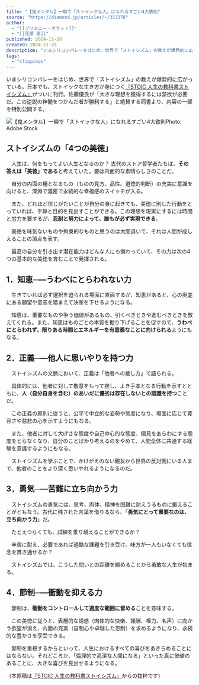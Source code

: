 ```yaml
---
title: "【鬼メンタル】一瞬で「ストイックな人」になれるすごい4大鉄則"
source: "https://diamond.jp/articles/-/353278"
author:
  - "[[ブリタニー・ポラット]]"
  - "[[花塚 恵]]"
published: 2024-11-28
created: 2024-11-28
description: "いまシリコンバレーをはじめ、世界で「ストイシズム」の教えが爆発的に広がっている。日本でも、ストイックな生き方が身につく『STOIC 人生の教科書ストイシズム』がついに刊行。佐藤優氏が「大きな理想を獲得するには禁欲が必要だ。この逆説の神髄をつかんだ者が勝利する」と絶賛する同書より、内容の一部を特別公開します。"
tags:
  - "clippings"
---
```

いまシリコンバレーをはじめ、世界で「ストイシズム」の教えが爆発的に広がっている。日本でも、ストイックな生き方が身につく[『STOIC 人生の教科書ストイシズム』](https://www.amazon.co.jp/o/ASIN/4478119678/diamondinc-22/)がついに刊行。佐藤優氏が「大きな理想を獲得するには禁欲が必要だ。この逆説の神髄をつかんだ者が勝利する」と絶賛する同書より、内容の一部を特別公開する。

![【鬼メンタル】一瞬で「ストイックな人」になれるすごい4大鉄則](https://dol.ismcdn.jp/mwimgs/f/b/750/img_fbbc90e46b407efd8875b846f799bd83588126.jpg)Photo: Adobe Stock

## ストイシズムの「4つの美徳」

　人生は、何をもってよい人生となるのか？ 古代のストア哲学者たちは、**その答えは「美徳」である**と考えていた。要は内面的な素晴らしさのことだ。

　自分の内面の糧となるもの（ものの見方、品性、道徳的判断）の充実に意識を向けると、深淵で濃密で永続的な幸福感のスイッチが入る。

　また、どれほど信じがたいことが自分の身に起きても、美徳に則した行動をとっていれば、平静と目的を見出すことができる。この理想を現実にするには時間と労力を要するが、**忍耐と努力によって、誰もが必ず実現できる**。

　美徳を味気ないものや拘束的なものと思うのは大間違いで、それは人間が成しえることの頂点を表す。

　最高の自分を引き出す潜在能力はどんな人にも備わっていて、その力は次の4つの基本的な美徳を育むことで発揮される。

## 1．知恵─―うわべにとらわれない力

　生きていれば必ず選択を迫られる場面に直面するが、知恵があると、心の奥底にある願望や意志を踏まえて決断を下せるようになる。

　知恵は、重要なものや争う価値があるもの、引くべきときや進むべきときを教えてくれる。また、知恵はものごとの本質を掘り下げることを促すので、**うわべにとらわれず、限りある時間とエネルギーを有意義なことに向けられる**ようにもなる。

## 2．正義─―他人に思いやりを持つ力

　ストイシズムの文脈において、正義は「他者への接し方」で語られる。

　具体的には、他者に対して敬意をもって接し、よき手本となる行動を示すとともに、**人（自分自身を含む）のあいだに優劣は存在しないとの認識を持つ**ことだ。

　この正義の原則に従うと、公平で中立的な姿勢や態度になり、場面に応じて寛容さや慈悲の心を示すようにもなる。

　また、他者に対して大げさな態度や自己中心的な態度、偏見をあらわにする態度をとらなくなり、自分のことばかり考えるのをやめて、人間全体に共通する経験を意識するようにもなる。

　ストイシズムを学ぶことで、かけがえのない親友から世界の反対側にいる人まで、他者のことをより深く思いやれるようになるのだ。

## 3．勇気─―苦難に立ち向かう力

　ストイシズムの勇気には、思考、肉体、精神を困難に耐えうるものに鍛えることがともなう。古代に残された言葉を借りるなら、「**勇気にとって重要なのは、立ち向かう力**」だ。

　たとえつらくても、試練を乗り越えることができるか？

　辛苦に耐え、必要であれば過酷な課題を引き受け、味方が一人もいなくても信念を貫き通せるか？

　ストイシズムでは、こうした問いとの距離を縮めることから勇敢な人生が始まる。

## 4．節制─―衝動を抑える力

　節制は、**衝動をコントロールして適度な範囲に留める**ことを意味する。

　この美徳に従うと、表層的な誘惑（肉体的な快楽、報酬、権力、名声）に向かう欲望が消え、内面の充実（自制心や卓越した忍耐）を求めるようになり、永続的な豊かさを享受できる。

　節制を重視するからといって、人生におけるすべての喜びをあきらめることにはならない。それどころか、「倫理的で高潔な人間になる」といった真に価値のあることに、大きな喜びを見出せるようになる。

（本原稿は[『STOIC 人生の教科書ストイシズム』](https://www.amazon.co.jp/o/ASIN/4478119678/diamondinc-22/)からの抜粋です）